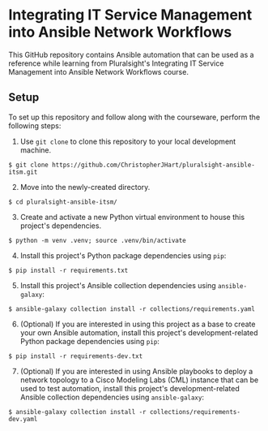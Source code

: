 # Integrating IT Service Management into Ansible Network Workflows

This GitHub repository contains Ansible automation that can be used as a reference while learning from Pluralsight's Integrating IT Service Management into Ansible Network Workflows course.

## Setup

To set up this repository and follow along with the courseware, perform the following steps:

1. Use `git clone` to clone this repository to your local development machine.

```shell
$ git clone https://github.com/ChristopherJHart/pluralsight-ansible-itsm.git
```

2. Move into the newly-created directory.

```shell
$ cd pluralsight-ansible-itsm/
```

3. Create and activate a new Python virtual environment to house this project's dependencies.

```shell
$ python -m venv .venv; source .venv/bin/activate
```

4. Install this project's Python package dependencies using `pip`:

```shell
$ pip install -r requirements.txt
```

5. Install this project's Ansible collection dependencies using `ansible-galaxy`:

```shell
$ ansible-galaxy collection install -r collections/requirements.yaml
```

6. (Optional) If you are interested in using this project as a base to create your own Ansible automation, install this project's development-related Python package dependencies using `pip`:

```shell
$ pip install -r requirements-dev.txt
```

7. (Optional) If you are interested in using Ansible playbooks to deploy a network topology to a Cisco Modeling Labs (CML) instance that can be used to test automation, install this project's development-related Ansible collection dependencies using `ansible-galaxy`:

```shell
$ ansible-galaxy collection install -r collections/requirements-dev.yaml
```
